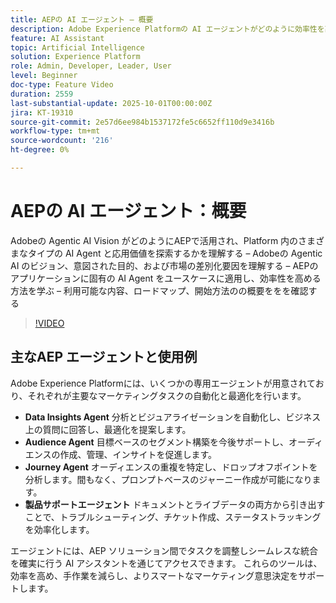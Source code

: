 ```yaml
---
title: AEPの AI エージェント – 概要
description: Adobe Experience Platformの AI エージェントがどのように効率性を高め、実際のユースケースをサポートし、適用された価値を提供するかについて説明します。 ビジョン、ロードマップ、開始方法を探索します。
feature: AI Assistant
topic: Artificial Intelligence
solution: Experience Platform
role: Admin, Developer, Leader, User
level: Beginner
doc-type: Feature Video
duration: 2559
last-substantial-update: 2025-10-01T00:00:00Z
jira: KT-19310
source-git-commit: 2e57d6ee984b1537172fe5c6652ff110d9e3416b
workflow-type: tm+mt
source-wordcount: '216'
ht-degree: 0%

---
```



# AEPの AI エージェント：概要

Adobeの Agentic AI Vision がどのようにAEPで活用され、Platform 内のさまざまなタイプの AI Agent と応用価値を探索するかを理解する – Adobeの Agentic AI のビジョン、意図された目的、および市場の差別化要因を理解する – AEPのアプリケーションに固有の AI Agent をユースケースに適用し、効率性を高める方法を学ぶ – 利用可能な内容、ロードマップ、開始方法のの概要ををを確認する

>[!VIDEO](https://video.tv.adobe.com/v/3475315/?learn=on&enablevpops)

## 主なAEP エージェントと使用例

Adobe Experience Platformには、いくつかの専用エージェントが用意されており、それぞれが主要なマーケティングタスクの自動化と最適化を行います。

* **Data Insights Agent** 分析とビジュアライゼーションを自動化し、ビジネス上の質問に回答し、最適化を提案します。
* **Audience Agent** 目標ベースのセグメント構築を今後サポートし、オーディエンスの作成、管理、インサイトを促進します。
* **Journey Agent** オーディエンスの重複を特定し、ドロップオフポイントを分析します。間もなく、プロンプトベースのジャーニー作成が可能になります。
* **製品サポートエージェント** ドキュメントとライブデータの両方から引き出すことで、トラブルシューティング、チケット作成、ステータストラッキングを効率化します。

エージェントには、AEP ソリューション間でタスクを調整しシームレスな統合を確実に行う AI アシスタントを通じてアクセスできます。 これらのツールは、効率を高め、手作業を減らし、よりスマートなマーケティング意思決定をサポートします。

